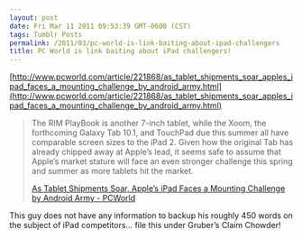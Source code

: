 ```yaml
---
layout: post
date: Fri Mar 11 2011 09:53:39 GMT-0600 (CST)
tags: Tumblr Posts
permalink: /2011/03/pc-world-is-link-baiting-about-ipad-challengers
title: PC World is link baiting about iPad challengers!
---
```


[http://www.pcworld.com/article/221868/as_tablet_shipments_soar_apples_ipad_faces_a_mounting_challenge_by_android_army.html](http://www.pcworld.com/article/221868/as_tablet_shipments_soar_apples_ipad_faces_a_mounting_challenge_by_android_army.html)

> The RIM PlayBook is another 7-inch tablet, while the Xoom, the forthcoming Galaxy Tab 10.1, and TouchPad due this summer all have comparable screen sizes to the iPad 2\. Given how the original Tab has already chipped away at Apple’s lead, it seems safe to assume that Apple’s market stature will face an even stronger challenge this spring and summer as more tablets hit the market.
> 
> [As Tablet Shipments Soar, Apple’s iPad Faces a Mounting Challenge by Android Army - PCWorld](http://www.pcworld.com/article/221868/as_tablet_shipments_soar_apples_ipad_faces_a_mounting_challenge_by_android_army.html)

This guy does not have any information to backup his roughly 450 words on the subject of iPad competitors… file this under Gruber’s Claim Chowder!
